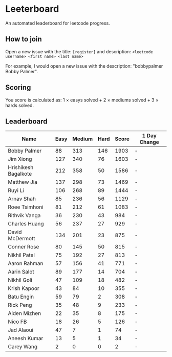 # Leeterboard

An automated leaderboard for leetcode progress.

## How to join

Open a new issue with the title: `[register]` and description:
`<leetcode username> <first name> <last name>`

For example, I would open a new issue with the description: "bobbypalmer Bobby Palmer".

## Scoring

You score is calculated as:
1 $\times$ easys solved + 2 $\times$ mediums solved + 3 $\times$ hards solved.

## Leaderboard
| Name | Easy | Medium | Hard | Score | 1 Day Change |
| --- | --- | --- | --- | --- | --- |
| Bobby Palmer | 88 | 313 | 146 | 1903 | - |
| Jim Xiong | 127 | 340 | 76 | 1603 | - |
| Hrishikesh Bagalkote | 212 | 358 | 50 | 1586 | - |
| Matthew Jia | 137 | 298 | 73 | 1469 | - |
| Ruyi Li | 106 | 268 | 89 | 1444 | - |
| Arnav Shah | 85 | 236 | 56 | 1129 | - |
| Roee Tsimhoni | 81 | 212 | 61 | 1083 | - |
| Rithvik Vanga | 36 | 230 | 43 | 984 | - |
| Charles Huang | 56 | 237 | 27 | 929 | - |
| David McDermott | 134 | 201 | 23 | 875 | - |
| Conner Rose | 80 | 145 | 50 | 815 | - |
| Nikhil Patel | 75 | 192 | 27 | 813 | - |
| Aaron Rahman | 57 | 156 | 41 | 771 | - |
| Aarin Salot | 89 | 177 | 14 | 704 | - |
| Nikhil Goli | 47 | 109 | 18 | 482 | - |
| Krish Kapoor | 43 | 84 | 10 | 355 | - |
| Batu Engin | 59 | 79 | 2 | 308 | - |
| Rick Peng | 35 | 48 | 9 | 233 | - |
| Aiden Mizhen | 22 | 35 | 8 | 175 | - |
| Nico FB | 18 | 26 | 5 | 126 | - |
| Jad Alaoui | 47 | 7 | 1 | 74 | - |
| Aneesh Kumar | 13 | 5 | 1 | 34 | - |
| Carey Wang | 2 | 0 | 0 | 2 | - |
